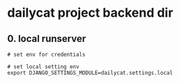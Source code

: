 # dailycat project backend dir


## 0. local runserver


```
# set env for credentials

# set local setting env
export DJANGO_SETTINGS_MODULE=dailycat.settings.local
```
